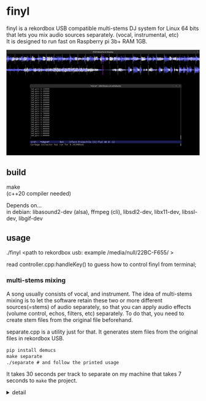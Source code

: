 # finyl
finyl is a rekordbox USB compatible multi-stems DJ system for Linux 64 bits that lets you mix audio sources separately. (vocal, instrumental, etc)  
It is designed to run fast on Raspberry pi 3b+ RAM 1GB.

![finyl](preview.png)


## build
make  
(c++20 compiler needed)  

Depends on...  
in debian: libasound2-dev (alsa), ffmpeg (cli), libsdl2-dev, libx11-dev, libssl-dev, libgif-dev   

## usage
./finyl <path to rekordbox usb: example /media/null/22BC-F655/ >

read controller.cpp:handleKey() to guess how to control finyl from terminal;

### multi-stems mixing
A song usually consists of vocal, and instrument. The idea of multi-stems mixing is to let the software retain these two or more different sources(=stems) of audio separately, so that you can apply audio effects (volume control, echos, filters, etc) separately. To do that, you need to create stem files from the original file beforehand.

separate.cpp is a utility just for that. It generates stem files from the original files in rekordbox USB.
```
pip install demucs
make separate
./separate # and follow the printed usage
```
It takes 30 seconds per track to separate on my machine that takes 7 seconds to `make` the project.

<details>
<summary>detail</summary>

When user loads a track, say `/rekodboxusb/Contents/UnknownArtist/UnknownAlbum/trackname.wav`, in multi-stems mode, finyl looks for matching stems files in `/rekordboxusb/finyl/separated/hdemucs_mmi/`.  
Here is the exact stem filepath format that finyl considers a match:  
`/<rekordboxusb>/finyl/separated/hdemucs_mmi/<anything>-<stem name>-<md5sum of the original file>.<any extension>`

`./separate` creates stem files that finyl considers a match.  
By default, the stem file extension is wav, because it is not compressed, thus fast to read. You can change this to anything ffmpeg can decode, by modifying the `separate.cpp`


In theory, you could use any other audio separation program, or other demucs model. To do that, you just need to replace all occurence of `demucs` or `hdemucs_mmi` to something else in the source. However, in my opinion now, demucs performs better and faster than other programs (tried UVR, spleeter), so not going to provide option for them.


</details>
